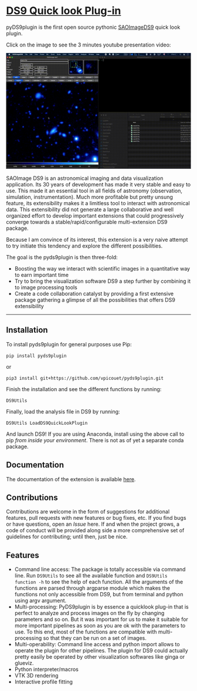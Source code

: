 # [DS9 Quick look Plug-in](https://people.lam.fr/picouet.vincent/index.html)

pyDS9plugin is the first open source pythonic [SAOImageDS9](https://sites.google.com/cfa.harvard.edu/saoimageds9) quick look plugin.

Click on the image to see the 3 minutes youtube presentation video:

<!-- [![Alt Text](https://people.lam.fr/picouet.vincent/images/presentation.gif)](https://www.youtube.com/watch?v=XcDm2JQDMLY) -->
[![Alt Text](https://github.com/vpicouet/pyds9plugin-doc/blob/master/docs/fig/presentation.gif)](https://www.youtube.com/watch?v=XcDm2JQDMLY)


SAOImage DS9 is an astronomical imaging and data visualization application. Its 30 years of development has made it very stable and easy to use. This made it an essential tool in all fields of astronomy (observation, simulation, instrumentation). Much more profitable but pretty unsung feature, its extensibility makes it a limitless tool to interact with astronomical data. This extensibility did not generate a large collaborative and well organized effort to develop important extensions that could progressively converge towards a stable/rapid/configurable multi-extension DS9 package.

Because I am convince of its interest, this extension is a very naive attempt to try initiate this tendency and explore the different possibilities.

The goal is the pyds9plugin is then three-fold:
-   Boosting the way we interact with scientific images in a quantitative way to earn important time
-   Try to bring the visualization software DS9 a step further by combining it to image processing tools
-   Create a code collaboration catalyst by providing a first extensive package gathering a glimpse of all the possibilities that offers DS9 extensibility




---

<!-- Animated GIF of AutoGUI -->



Installation
------------

To install pyds9plugin for general purposes use Pip:

```
pip install pyds9plugin
```
or 

```
pip3 install git+https://github.com/vpicouet/pyds9plugin.git
```


Finish the installation and see the different functions by running:

```
DS9Utils
```

Finally, load the analysis file in DS9 by running:

```
DS9Utils LoadDS9QuickLookPlugin
```
And launch DS9!
If you are using Anaconda, install using the above call to pip _from inside your environment_.
There is not as of yet a separate conda package.

Documentation
-------------

The documentation of the extension is available [here](https://vpicouet.github.io/pyds9plugin-doc/).

Contributions
-------------

Contributions are welcome in the form of  suggestions for additional features,  pull requests with
new features or  bug fixes, etc. If you find  bugs or have questions, open an  _Issue_ here. If and
when the project grows, a  code of conduct will be provided along side  a more comprehensive set of
guidelines for contributing; until then, just be nice.

Features
--------

-   Command line access: The package is totally accessible via command line. Run `DS9Utils` to see all the available function and `DS9Utils function -h` to see the help of each function. All the arguments of the functions are parsed through argparse module which makes the functions not only accessible from DS9, but from terminal and python using argv argument.
-   Multi-processing: PyDS9plugin is by essence a quicklook plug-in that is perfect to analyze and process images on the fly by changing parameters and so on. But it was important for us to make it suitable for more important pipelines as soon as you are ok with the parameters to use. To this end, most of the functions are compatible with multi-processing so that they can be run on a set of images.
-   Multi-operability: Command line access and python import allows to operate the plugin for other pipelines. The plugin for DS9 could actually pretty easily be operated by other visualization softwares like ginga or glueviz.
-   Python interpreter/macros
-   VTK 3D rendering
-   Interactive profile fitting
